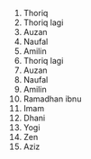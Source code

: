 1. Thoriq
1. Thoriq lagi
1. Auzan
1. Naufal
1. Amilin
1. Thoriq lagi
1. Auzan
1. Naufal
1. Amilin
1. Ramadhan ibnu
1. Imam
1. Dhani
1. Yogi
1. Zen
1. Aziz
